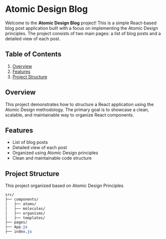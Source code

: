 # Atomic Design Blog

Welcome to the **Atomic Design Blog** project! This is a simple React-based blog post application built with a focus on implementing the Atomic Design principles. The project consists of two main pages: a list of blog posts and a detailed view of each post.

## Table of Contents

1. [Overview](#overview)
2. [Features](#features)
3. [Project Structure](#project-structure)

## Overview

This project demonstrates how to structure a React application using the Atomic Design methodology. The primary goal is to showcase a clean, scalable, and maintainable way to organize React components.

## Features

- List of blog posts
- Detailed view of each post
- Organized using Atomic Design principles
- Clean and maintainable code structure

## Project Structure 

This project organized based on Atomic Design Principles
```css
src/
├── components/
│   ├── atoms/
│   ├── molecules/
│   ├── organisms/
│   ├── templates/
├── pages/
├── App.js
├── index.js
```

